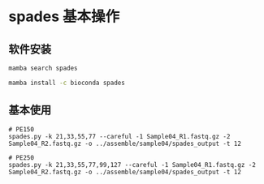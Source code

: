 # spades 基本操作

## 软件安装
```bash
mamba search spades

mamba install -c bioconda spades
```

## 基本使用
```
# PE150
spades.py -k 21,33,55,77 --careful -1 Sample04_R1.fastq.gz -2 Sample04_R2.fastq.gz -o ../assemble/sample04/spades_output -t 12

# PE250
spades.py -k 21,33,55,77,99,127 --careful -1 Sample04_R1.fastq.gz -2 Sample04_R2.fastq.gz -o ../assemble/sample04/spades_output -t 12
```







